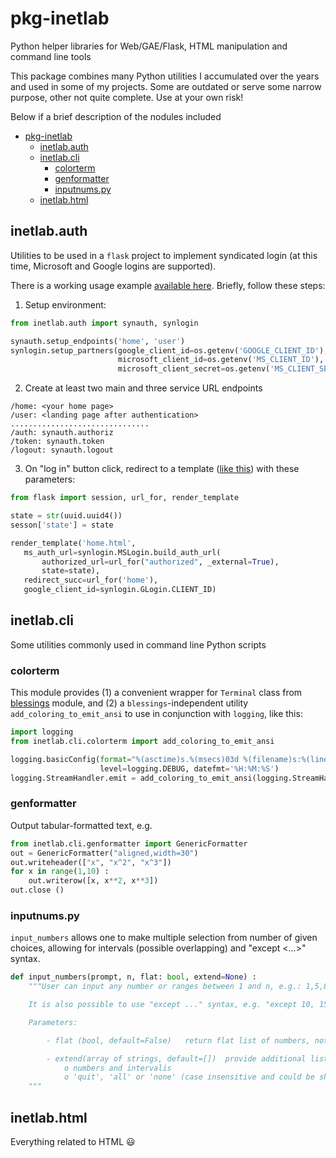 # pkg-inetlab
Python helper libraries for Web/GAE/Flask, HTML manipulation and command line tools

This package combines many Python utilities I accumulated over the years and used in some of my projects. 
Some are outdated or serve some narrow purpose, other not quite complete. Use at your own risk!

Below if a brief description of the nodules included

* [pkg-inetlab](#pkg-inetlab)
   * [inetlab.auth](#inetlabauth)
   * [inetlab.cli](#inetlabcli)
      * [colorterm](#colorterm)
      * [genformatter](#genformatter)
      * [inputnums.py](#inputnumspy)
   * [inetlab.html](#inetlabhtml)

## inetlab.auth

Utilities to be used in a `flask` project to implement syndicated login (at this time, Microsoft and Google logins are supported).

There is a working usage example [available here](https://github.com/kign/url-shortener). Briefly, follow these steps:

1. Setup environment:

```python
from inetlab.auth import synauth, synlogin

synauth.setup_endpoints('home', 'user')
synlogin.setup_partners(google_client_id=os.getenv('GOOGLE_CLIENT_ID'),
                        microsoft_client_id=os.getenv('MS_CLIENT_ID'),
                        microsoft_client_secret=os.getenv('MS_CLIENT_SECRET'))

```

2. Create at least two main and three service URL endpoints

```
/home: <your home page>
/user: <landing page after authentication>
...............................
/auth: synauth.authoriz
/token: synauth.token
/logout: synauth.logout
```

3. On "log in" button click, redirect to a template ([like this](https://github.com/kign/url-shortener/blob/main/external/login.html)) with these parameters:

```python
from flask import session, url_for, render_template

state = str(uuid.uuid4())
sesson['state'] = state

render_template('home.html',
   ms_auth_url=synlogin.MSLogin.build_auth_url(
       authorized_url=url_for("authorized", _external=True),
       state=state),
   redirect_succ=url_for('home'),
   google_client_id=synlogin.GLogin.CLIENT_ID)
```

## inetlab.cli

Some utilities commonly used in command line Python scripts

### colorterm

This module provides (1) a convenient wrapper for `Terminal` class from [blessings](https://pypi.org/project/blessings/) module, 
and (2) a `blessings`-independent utility `add_coloring_to_emit_ansi` to use in conjunction with `logging`, like this:

```python
import logging
from inetlab.cli.colorterm import add_coloring_to_emit_ansi

logging.basicConfig(format="%(asctime)s.%(msecs)03d %(filename)s:%(lineno)d %(message)s",
                    level=logging.DEBUG, datefmt='%H:%M:%S')
logging.StreamHandler.emit = add_coloring_to_emit_ansi(logging.StreamHandler.emit)
```

### genformatter

Output tabular-formatted text, e.g.

```python
from inetlab.cli.genformatter import GenericFormatter
out = GenericFormatter("aligned,width=30")
out.writeheader(["x", "x^2", "x^3"])
for x in range(1,10) :
    out.writerow([x, x**2, x**3])
out.close ()
```

### inputnums.py

`input_numbers` allows one to make multiple selection from number of given choices, allowing for intervals (possible overlapping) 
and "except <...>" syntax.

```python
def input_numbers(prompt, n, flat: bool, extend=None) :
    """User can input any number or ranges between 1 and n, e.g.: 1,5,8-11

    It is also possible to use "except ..." syntax, e.g. "except 10, 15"

    Parameters:

        - flat (bool, default=False)   return flat list of numbers, not list of intervals

        - extend(array of strings, default=[])  provide additional list of valid entries, in addition to
            o numbers and intervalis
            o 'quit', 'all' or 'none' (case insensitive and could be shortened to 1-st letter)
    """
```

## inetlab.html

Everything related to HTML :smiley:







